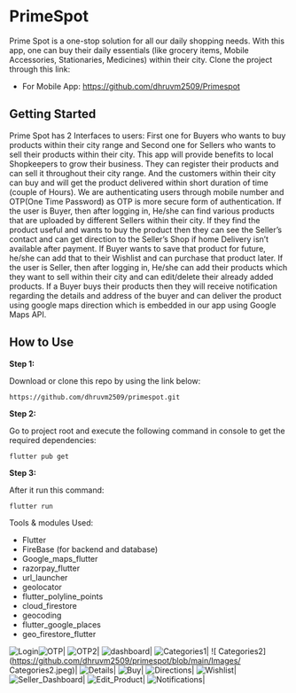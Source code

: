 # PrimeSpot

Prime Spot is a one-stop solution for all our daily shopping needs. With this app, one can buy their daily essentials (like grocery items, Mobile Accessories, Stationaries, Medicines) within their city. 
Clone the project through this link:
   * For Mobile App:  https://github.com/dhruvm2509/Primespot

## Getting Started


Prime Spot has 2 Interfaces to users:
First one for Buyers who wants to buy products within their city range and Second one for Sellers who wants to sell their products within their city. 
This app will provide benefits to local Shopkeepers to grow their business. They can register their products and can sell it throughout their city range. And the customers within their city can buy and will get the product delivered within short duration of time (couple of Hours).
We are authenticating users through mobile number and OTP(One Time Password) as OTP is more secure form of authentication. 
If the user is Buyer, then after logging in, He/she can find various products that are uploaded by different Sellers within their city. If they find the product useful and wants to buy the product then they can see the Seller’s contact and can get direction to the Seller’s Shop if home Delivery isn’t available after payment. If Buyer wants to save that product for future, he/she can add that to their Wishlist and can purchase that product later.
If the user is Seller, then after logging in, He/she can add their products which they want to sell within their city and can edit/delete their already added products. If a Buyer buys their products then they will receive notification regarding the details and address of the buyer and can deliver the product using google maps direction which is embedded in our app using Google Maps API.

## How to Use 

**Step 1:**

Download or clone this repo by using the link below:
```
https://github.com/dhruvm2509/primespot.git
```

**Step 2:**

Go to project root and execute the following command in console to get the required dependencies: 

```
flutter pub get 
```
**Step 3:**

After it run this command:
  ```
  flutter run
  ```
  
  Tools & modules Used:
  - Flutter 
  - FireBase (for backend and database)
  - Google_maps_flutter
  - razorpay_flutter
  - url_launcher
  - geolocator
  - flutter_polyline_points
  - cloud_firestore
  - geocoding
  - flutter_google_places
  - geo_firestore_flutter
  
  
  ![Login](https://github.com/dhruvm2509/primespot/main/Images/Login.jpeg)![OTP](https://github.com/dhruvm2509/primespot/blob/main/Images/OTP.jpeg)|  ![OTP2](https://github.com/dhruvm2509/primespot/blob/main/Images/OTP2.jpeg)|  ![dashboard](https://github.com/dhruvm2509/primespot/blob/main/Images/Dashboard.jpeg)|  ![Categories1](https://github.com/dhruvm2509/primespot/blob/main/Images/Categories1.jpeg)|  ![ Categories2](https://github.com/dhruvm2509/primespot/blob/main/Images/ Categories2.jpeg)|  ![Details](https://github.com/dhruvm2509/primespot/blob/main/Images/Product_Details.jpeg)|  ![Buy](https://github.com/dhruvm2509/primespot/blob/main/Images/Buy.jpeg)|  ![Directions](https://github.com/dhruvm2509/primespot/blob/main/Images/Directions.jpeg)|  ![Wishlist](https://github.com/dhruvm2509/primespot/blob/main/Images/Wishlist.jpeg)|  ![Seller_Dashboard](https://github.com/dhruvm2509/primespot/blob/main/Images/Seller_Dashboard.jpeg)|  ![Edit_Product](https://github.com/dhruvm2509/primespot/blob/main/Images/Edit_Product.jpeg)|  ![Notifications](https://github.com/dhruvm2509/primespot/blob/main/Images/Notifications.jpeg)|
